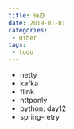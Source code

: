 ```yaml
---
title: 待办
date: 2019-01-01
categories: 
 - Other
tags: 
 - todo
---
```


- netty
- kafka
- flink
- httponly
- python: day12
- spring-retry
